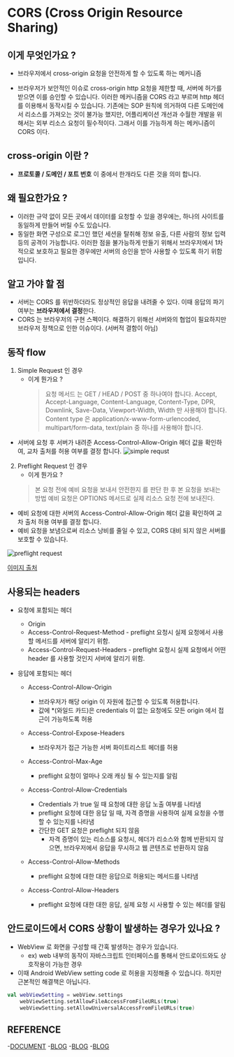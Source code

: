 # CORS (Cross Origin Resource Sharing)

## 이게 무엇인가요 ? 
- 브라우저에서 cross-origin 요청을 안전하게 할 수 있도록 하는 메커니즘

- 브라우저가 보안적인 이슈로 cross-origin http 요청을 제한할 때, 서버에 허가를 받으면 이를 승인할 수 있습니다. 
  이러한 메커니즘을 CORS 라고 부르며 http 헤더를 이용해서 동작시킬 수 있습니다.
  기존에는 SOP 원칙에 의거하여 다른 도메인에서 리소스를 가져오는 것이 불가능 했지만, 어플리케이션 개선과 수월한 개발을 위해서는 외부 리소스 요청이 필수적이다.
  그래서 이를 가능하게 하는 메커니즘이 CORS 이다.
  
## cross-origin 이란 ? 
- **프로토콜 / 도메인 / 포트 번호** 이 중에서 한개라도 다른 것을 의미 합니다.

## 왜 필요한가요 ? 
- 이러한 규약 없이 모든 곳에서 데이터를 요청할 수 있을 경우에는, 하나의 사이트를 동일하게 만들어 버릴 수도 있습니다.
- 동일한 화면 구성으로 로그인 했던 세션을 탈취해 정보 유출, 다른 사람의 정보 입력 등의 공격이 가능합니다.
  이러한 점을 불가능하게 만들기 위해서 브라우저에서 1차적으로 보호하고 필요한 경우에만 서버의 승인을 받아 사용할 수 있도록 하기 위함 입니다.

## 알고 가야 할 점
- 서버는 CORS 를 위반하더라도 정상적인 응답을 내려줄 수 있다. 이때 응답의 파기 여부는 **브라우저에서 결정**한다.
- CORS 는 브라우저의 구현 스펙이다. 해결하기 위해선 서버와의 협업이 필요하지만 브라우저 정책으로 인한 이슈이다. (서버적 결함이 아님)

## 동작 flow

1. Simple Request 인 경우
    - 이게 뭔가요 ? 
      > 요청 메서드 는 GET / HEAD / POST 중 하나여야 합니다.
      > Accept, Accept-Language, Content-Language, Content-Type, DPR, Downlink, Save-Data, Viewport-Width, Width 만 사용해야 합니다.
      > Content type 은 application/x-www-form-urlencoded, multipart/form-data, text/plain 중 하나를 사용해야 합니다.
- 서버에 요청 후 서버가 내려준 Access-Control-Allow-Origin 헤더 값을 확인하여, 교차 출처를 허용 여부를 결정 합니다.
![simple requst](https://user-images.githubusercontent.com/49216939/179394813-2d7f474f-d7f0-4e91-aac1-22894c9a27e1.png)

2. Preflight Request 인 경우
    - 이게 뭔가요 ?
    > 본 요청 전에 예비 요청을 보내서 안전한지 를 판단 한 후 본 요청을 보내는 방법
    > 예비 요청은 OPTIONS 메서드로 실제 리소스 요청 전에 보내진다.
   
- 예비 요청에 대한 서버의 Access-Control-Allow-Origin 헤더 값을 확인하여 교차 출처 허용 여부를 결정 합니다.
- 예비 요청을 보냄으로써 리소스 낭비를 줄일 수 있고, CORS 대비 되지 않은 서버를 보호할 수 있습니다.

![preflight request](https://user-images.githubusercontent.com/49216939/179394800-0fcb88a6-f702-4a29-a5c7-297cca1f3c82.png)

[이미지 출처](https://velog.io/@hyejeong/CORS-%EB%8F%99%EC%9E%91-%EB%B0%A9%EC%8B%9D)

## 사용되는 headers
- 요청에 포함되는 헤더
    - Origin
    - Access-Control-Request-Method
          - preflight 요청시 실제 요청에서 사용할 메서드를 서버에 알리기 위함.
    - Access-Control-Request-Headers
          - preflight 요청시 실제 요청에서 어떤 header 를 사용할 것인지 서버에 알리기 위함.

- 응답에 포함되는 헤더
    -  Access-Control-Allow-Origin
        - 브라우저가 해당 origin 이 자원에 접근할 수 있도록 허용합니다. 
        - 값에 *(와일드 카드)은 credentials 이 없는 요청에도 모든 origin 에서 접근이 가능하도록 허용
    
    - Access-Control-Expose-Headers 
        - 브라우저가 접근 가능한 서버 화이트리스트 헤더를 허용
    
    - Access-Control-Max-Age 
        - preflight 요청이 얼마나 오래 캐싱 될 수 있는지를 알림 
    
    - Access-Control-Allow-Credentials
       - Credentials 가 true 일 때 요청에 대한 응답 노출 여부를 나타냄
       - preflight 요청에 대한 응답 일 때, 자격 증명을 사용하여 실제 요청을 수행할 수 있는지를 나타냄
       - 간단한 GET 요청은 preflight 되지 않음
            - 자격 증명이 있는 리소스를 요청시, 헤더가 리소스와 함께 반환되지 않으면, 브라우저에서 응답을 무시하고 웹 콘텐츠로 반환하지 않음
    
    - Access-Control-Allow-Methods
        - preflight 요청에 대한 대한 응답으로 허용되는 메서드를 나타냄
   
    - Access-Control-Allow-Headers 
        - preflight 요청에 대한 대한 응답, 실제 요청 시 사용할 수 있는 헤더를 알림

## 안드로이드에서 CORS 상황이 발생하는 경우가 있나요 ? 
- WebView 로 화면을 구성할 때 간혹 발생하는 경우가 있습니다.
    - ex) web 내부의 동작이 자바스크립트 인터페이스를 통해서 안드로이드와도 상호작용이 가능한 경우
- 이때 Android WebView setting code 로 허용을 지정해줄 수 있습니다. 하지만 근본적인 해결책은 아닙니다.
     
```kotlin
val webViewSetting = webView.settings
    webViewSetting.setAllowFileAccessFromFileURLs(true)
    webViewSetting.setAllowUniversalAccessFromFileURLs(true)
```

## REFERENCE
-[DOCUMENT](https://developer.mozilla.org/en-US/docs/Web/HTTP/CORS#preflighted_requests)
-[BLOG](https://kamang-it.tistory.com/602)
-[BLOG](https://inpa.tistory.com/entry/WEB-%F0%9F%93%9A-CORS-%F0%9F%92%AF-%EC%A0%95%EB%A6%AC-%ED%95%B4%EA%B2%B0-%EB%B0%A9%EB%B2%95-%F0%9F%91%8F)
-[BLOG](https://evan-moon.github.io/2020/05/21/about-cors/)

